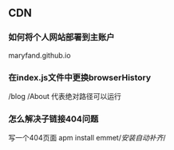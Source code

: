 ## CDN
### 如何将个人网站部署到主账户
 maryfand.github.io

### 在index.js文件中更换browserHistory
/blog  /About 代表绝对路径可以运行

### 怎么解决子链接404问题
写一个404页面
apm install emmet/*安装自动补齐*/
